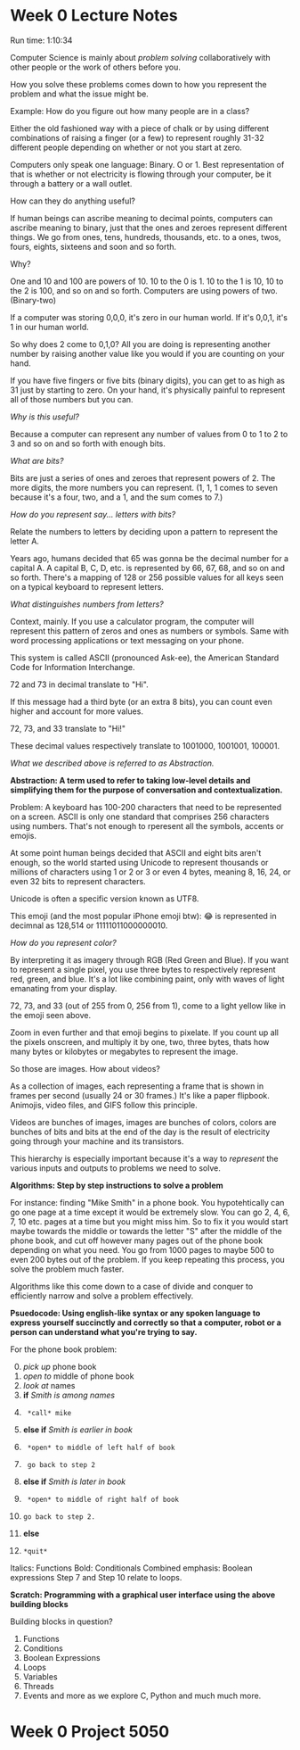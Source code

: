 # Week 0 Lecture Notes

Run time: 1:10:34

Computer Science is mainly about *problem solving* collaboratively with other people or the work of others before you.

How you solve these problems comes down to how you represent the problem and what the issue might be. 

Example: How do you figure out how many people are in a class?

Either the old fashioned way with a piece of chalk or by using different combinations of raising a finger (or a few) to represent roughly 31-32 different people depending on whether or not you start at zero. 

Computers only speak one language: Binary. O or 1. Best representation of that is whether or not electricity is flowing through your computer, be it through a battery or a wall outlet.

How can they do anything useful?

If human beings can ascribe meaning to decimal points, computers can ascribe meaning to binary, just that the ones and zeroes represent different things. We go from ones, tens, hundreds, thousands, etc. to a ones, twos, fours, eights, sixteens and soon and so forth. 

Why?

One and 10 and 100 are powers of 10. 10 to the 0 is 1. 10 to the 1 is 10, 10 to the 2 is 100, and so on and so forth. Computers are using powers of two. (Binary-two)

If a computer was storing 0,0,0, it's zero in our human world. If it's 0,0,1, it's 1 in our human world. 

So why does 2 come to 0,1,0? All you are doing is representing another number by raising another value like you would if you are counting on your hand.

If you have five fingers or five bits (binary digits), you can get to as high as 31 just by starting to zero. On your hand, it's physically painful to represent all of those numbers but you can. 

*Why is this useful?*

Because a computer can represent any number of values from 0 to 1 to 2 to 3 and so on and so forth with enough bits.

*What are bits?*

Bits are just a series of ones and zeroes that represent powers of 2. The more digits, the more numbers you can represent. (1, 1, 1 comes to seven because it's a four, two, and a 1, and the sum comes to 7.)

*How do you represent say... letters with bits?*

Relate the numbers to letters by deciding upon a pattern to represent the letter A.

Years ago, humans decided that 65 was gonna be the decimal number for a capital A. A capital B, C, D, etc. is represented by 66, 67, 68, and so on and so forth. There's a mapping of 128 or 256 possible values for all keys seen on a typical keyboard to represent letters. 

*What distinguishes numbers from letters?*

Context, mainly. If you use a calculator program, the computer will represent this pattern of zeros and ones as numbers or symbols. Same with word processing applications or text messaging on your phone. 

This system is called ASCII (pronounced Ask-ee), the American Standard Code for Information Interchange.

72 and 73 in decimal translate to "Hi". 

If this message had a third byte (or an extra 8 bits), you can count even higher and account for more values.

72, 73, and 33 translate to "Hi!"

These decimal values respectively translate to 1001000, 1001001, 100001. 

*What we described above is referred to as Abstraction.*

**Abstraction: A term used to refer to taking low-level details and simplifying them for the purpose of conversation and contextualization.**
 
Problem: A keyboard has 100-200 characters that need to be represented on a screen. ASCII is only one standard that comprises 256 characters using numbers. That's not enough to rperesent all the symbols, accents or emojis. 

At some point human beings decided that ASCII and eight bits aren't enough, so the world started using Unicode to represent thousands or millions of characters using 1 or 2 or 3 or even 4 bytes, meaning 8, 16, 24, or even 32 bits to represent characters.  

Unicode is often a specific version known as UTF8. 

This emoji (and the most popular iPhone emoji btw): 😂 is represented in decimnal as 128,514 or 11111011000000010.

*How do you represent color?*

By interpreting it as imagery through RGB (Red Green and Blue). If you want to represent a single pixel, you use three bytes to respectively represent red, green, and blue. It's a lot like combining paint, only with waves of light emanating from your display.

72, 73, and 33 (out of 255 from 0, 256 from 1), come to a light yellow like in the emoji seen above. 

Zoom in even further and that emoji begins to pixelate. If you count up all the pixels onscreen, and multiply it by one, two, three bytes, thats how many bytes or kilobytes or megabytes to represent the image. 

So those are images. How about videos?

As a collection of images, each representing a frame that is shown in frames per second (usually 24 or 30 frames.) It's like a paper flipbook. Animojis, video files, and GIFS follow this principle.

Videos are bunches of images, images are bunches of colors, colors are bunches of bits and bits at the end of the day is the result of electricity going through your machine and its transistors. 

This hierarchy is especially important because it's a way to *represent* the various inputs and outputs to problems we need to solve. 

**Algorithms: Step by step instructions to solve a problem**

For instance: finding "Mike Smith" in a phone book.  You hypotehtically can go one page at a time except it would be extremely slow. You can go 2, 4, 6, 7, 10 etc. pages at a time but you might miss him. So to fix it you would start maybe towards the middle or towards the letter "S" after the middle of the phone book, and cut off however many pages out of the phone book depending on what you need. You go from 1000 pages to maybe 500 to even 200 bytes out of the problem. If you keep repeating this process, you solve the problem much faster.

Algorithms like this come down to a case of divide and conquer to efficiently narrow and solve a problem effectively. 

**Psuedocode: Using english-like syntax or any spoken language to express yourself succinctly and correctly so that a computer, robot or a person can understand what you're trying to say.**

For the phone book problem:

0. *pick up* phone book
1. *open to* middle of phone book
2. *look at* names
3. **if** *_Smith is among names_*
4.      *call* mike
5. **else if** *_Smith is earlier in book_*
6.      *open* to middle of left half of book
7.      go back to step 2
8. **else if** *_Smith is later in book_*
9.      *open* to middle of right half of book
10.     go back to step 2.
11. **else**
12.     *quit*

Italics: Functions
Bold: Conditionals 
Combined emphasis: Boolean expressions
Step 7 and Step 10 relate to loops. 


**Scratch: Programming with a graphical user interface using the above building blocks**

Building blocks in question?
1. Functions
2. Conditions
3. Boolean Expressions
4. Loops
5. Variables
6. Threads
7. Events
and more as we explore C, Python and much much more.






# Week 0 Project 5050